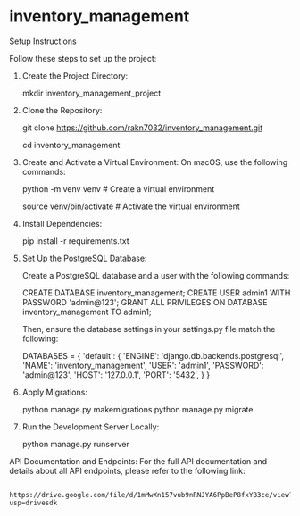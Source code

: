 # inventory_management

Setup Instructions

Follow these steps to set up the project:

1. Create the Project Directory:

    mkdir inventory_management_project

2. Clone the Repository:

    git clone https://github.com/rakn7032/inventory_management.git

   cd inventory_management

4. Create and Activate a Virtual Environment:
    On macOS, use the following commands:

    python -m venv venv   # Create a virtual environment
   
    source venv/bin/activate   # Activate the virtual environment

6. Install Dependencies:

    pip install -r requirements.txt

7. Set Up the PostgreSQL Database:

    Create a PostgreSQL database and a user with the following commands:

    CREATE DATABASE inventory_management;
    CREATE USER admin1 WITH PASSWORD 'admin@123';
    GRANT ALL PRIVILEGES ON DATABASE inventory_management TO admin1;

    Then, ensure the database settings in your settings.py file match the following:

    DATABASES = {
        'default': {
            'ENGINE': 'django.db.backends.postgresql',
            'NAME': 'inventory_management',
            'USER': 'admin1',
            'PASSWORD': 'admin@123',
            'HOST': '127.0.0.1',
            'PORT': '5432',
        }
    }

8. Apply Migrations:

    python manage.py makemigrations
    python manage.py migrate

9. Run the Development Server Locally: 

    python manage.py runserver


API Documentation and Endpoints:
    For the full API documentation and details about all API endpoints, please refer to the following link:

        https://drive.google.com/file/d/1mMwXn157vub9nRNJYA6PpBeP8fxYB3ce/view?usp=drivesdk  
